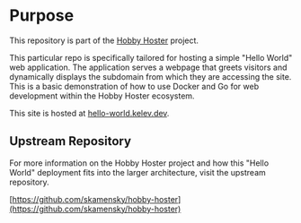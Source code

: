 # Purpose

This repository is part of the [Hobby Hoster](https://github.com/skamensky/hobby-hoster) project.

This particular repo is specifically tailored for hosting a simple "Hello World" web application. The application serves a webpage that greets visitors and dynamically displays the subdomain from which they are accessing the site. This is a basic demonstration of how to use Docker and Go for web development within the Hobby Hoster ecosystem.

This site is hosted at [hello-world.kelev.dev](https://hello-world.kelev.dev/).


## Upstream Repository

For more information on the Hobby Hoster project and how this "Hello World" deployment fits into the larger architecture, visit the upstream repository.

[https://github.com/skamensky/hobby-hoster](https://github.com/skamensky/hobby-hoster)
